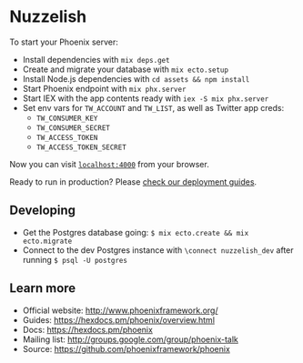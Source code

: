 # Nuzzelish

To start your Phoenix server:

  * Install dependencies with `mix deps.get`
  * Create and migrate your database with `mix ecto.setup`
  * Install Node.js dependencies with `cd assets && npm install`
  * Start Phoenix endpoint with `mix phx.server`
  * Start IEX with the app contents ready with `iex -S mix phx.server`
  * Set env vars for `TW_ACCOUNT` and `TW_LIST`, as well as Twitter app creds:
    - `TW_CONSUMER_KEY`
    - `TW_CONSUMER_SECRET`
    - `TW_ACCESS_TOKEN`
    - `TW_ACCESS_TOKEN_SECRET`

Now you can visit [`localhost:4000`](http://localhost:4000) from your browser.

Ready to run in production? Please [check our deployment guides](https://hexdocs.pm/phoenix/deployment.html).

## Developing

- Get the Postgres database going: `$ mix ecto.create && mix ecto.migrate`
- Connect to the dev Postgres instance with `\connect nuzzelish_dev` after
  running `$ psql -U postgres`

## Learn more

  * Official website: http://www.phoenixframework.org/
  * Guides: https://hexdocs.pm/phoenix/overview.html
  * Docs: https://hexdocs.pm/phoenix
  * Mailing list: http://groups.google.com/group/phoenix-talk
  * Source: https://github.com/phoenixframework/phoenix
